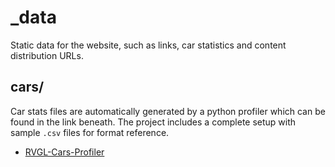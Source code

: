 _data
===

Static data for the website, such as links, car statistics and content distribution URLs.

## cars/

Car stats files are automatically generated by a python profiler which can be found in the link beneath. The
project includes a complete setup with sample `.csv` files for format reference.

  * [RVGL-Cars-Profiler](https://github.com/Re-Volt-America/RVGL-Cars-Profiler)
